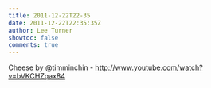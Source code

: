 ```yaml
---
title: 2011-12-22T22-35
date: 2011-12-22T22:35:35Z
author: Lee Turner
showtoc: false
comments: true
---
```


Cheese by @timminchin - http://www.youtube.com/watch?v=bVKCHZqax84

